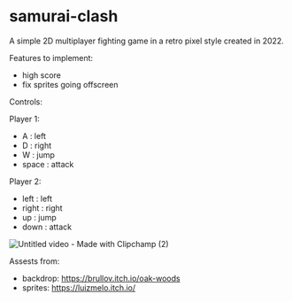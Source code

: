 # samurai-clash
A simple 2D multiplayer fighting game in a retro pixel style created in 2022. 

Features to implement:
- high score
- fix sprites going offscreen


Controls:

Player 1:
- A : left
- D : right
- W : jump
- space : attack

Player 2:
- left : left
- right : right
- up : jump
- down : attack




![Untitled video - Made with Clipchamp (2)](https://user-images.githubusercontent.com/89012268/222563263-17d1bda7-6e68-43ae-9ba0-673dcb989164.gif)



Assests from:
- backdrop: https://brullov.itch.io/oak-woods
- sprites: https://luizmelo.itch.io/

